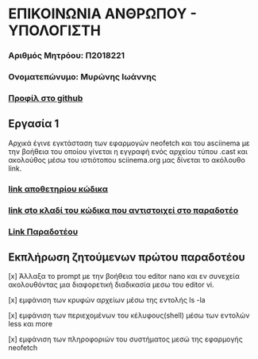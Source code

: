 # ΕΠΙΚΟΙΝΩΝΙΑ ΑΝΘΡΩΠΟΥ - ΥΠΟΛΟΓΙΣΤΗ
### Αριθμός Μητρόου: Π2018221
### Ονοματεπώνυμο: Μυρώνης Ιωάννης
### [Προφίλ στο github](https://github.com/p18myro 'Προφίλ στο github')

## Εργασία 1
  Αρχικά έγινε εγκτάσταση των εφαρμογών neofetch και του asciinema με την βοήθεια του οποίου γίνεται η εγγραφή ενός αρχείου τύπου .cast και ακολούθος μέσω του ιστιότοπου sciinema.org μας δίνεται το ακόλουθο link.
  
  ### [link αποθετηρίου κώδικα](https://github.com/p18myro/hci 'link αποθετηρίου κώδικα')  
  ### [link σto κλαδί του κώδικα που αντιστοιχεί στο παραδοτέο](https://github.com/p18myro/hci/tree/2018221/projects/2018221 'link στo κλαδί του κώδικα που αντιστοιχεί στο παραδοτέο')  
  ### [Link Παραδοτέου](https://asciinema.org/a/h3G9LSJztWqfEEveGGi15DT8d 'Link Παραδοτέου')

## Εκπλήρωση ζητούμενων πρώτου παραδοτέου

[x] Άλλαξα το prompt με την βοήθεια του editor nano και εν συνεχεία ακολουθόντας μια διαφορετική διαδικασία μεσω του editor vi.

[x] εμφάνιση των κρυφών αρχείων μέσω της εντολής ls -la

[x] εμφάνιση των περιεχομένων του κέλυφους(shell) μέσω των εντολών less και more

[x] εμφάνιση των πληροφοριών του συστήματος μεσώ της εφαρμογής neofetch 


